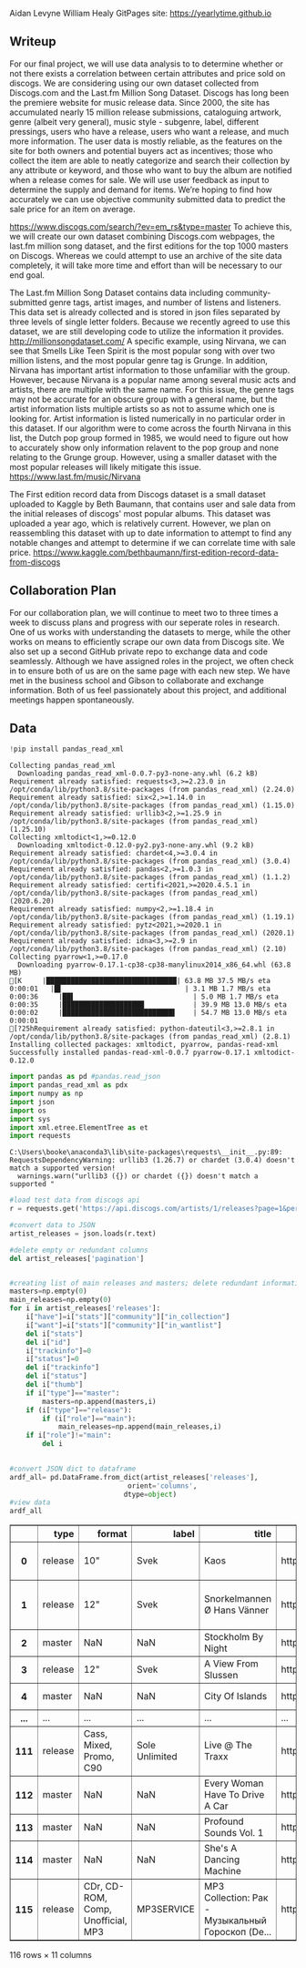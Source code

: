 Aidan Levyne
William Healy
GitPages site: https://yearlytime.github.io

## Writeup

For our final project, we will use data analysis to to determine whether or not there exists a correlation between certain attributes and price sold on discogs.
We are considering using our own dataset collected from Discogs.com and the Last.fm Million Song Dataset. Discogs has long been the premiere website for music release data. Since 2000, the site has accumulated nearly 15 million release submissions, cataloguing artwork, genre (albeit very general), music style - subgenre, label, different pressings, users who have a release, users who want a release, and much more information. The user data is mostly reliable, as the features on the site for both owners and potential buyers act as incentives; those who collect the item are able to neatly categorize and search their collection by any attribute or keyword, and those who want to buy the album are notified when a release comes for sale. We will use user feedback as input to determine the supply and demand for items. We’re hoping to find how accurately we can use objective community submitted data to predict the sale price for an item on average.

https://www.discogs.com/search/?ev=em_rs&type=master 
To achieve this, we will create our own dataset combining Discogs.com webpages, the last.fm million song dataset, and the first editions for the top 1000 masters on Discogs. Whereas we could attempt to use an archive of the site data completely, it will take more time and effort than will be necessary to our end goal. 

The Last.fm Million Song Dataset contains data including community-submitted genre tags, artist images, and number of listens and listeners. This data set is already collected and is stored in json files separated by three levels of single letter folders. Because we recently agreed to use this dataset, we are still developing code to utilize the information it provides.
http://millionsongdataset.com/ 
A specific example, using Nirvana, we can see that Smells Like Teen Spirit is the most popular song with over two million listens, and the most popular genre tag is Grunge. In addition, Nirvana has important artist information to those unfamiliar with the group. However, because Nirvana is a popular name among several music acts and artists, there are multiple with the same name. For this issue, the genre tags may not be accurate for an obscure group with a general name, but the artist information lists multiple artists so as not to assume which one is looking for. Artist information is listed numerically in no particular order in this dataset. If our algorithm were to come across the fourth Nirvana in this list, the Dutch pop group formed in 1985, we would need to figure out how to accurately show only information relavent to the pop group and none relating to the Grunge group. However, using a smaller dataset with the most popular releases will likely mitigate this issue.
https://www.last.fm/music/Nirvana

The First edition record data from Discogs dataset is a small dataset uploaded to Kaggle by Beth Baumann, that contains user and sale data from the initial releases of discogs' most popular albums. This dataset was uploaded a year ago, which is relatively current. However, we plan on reassembling this dataset with up to date information to attempt to find any notable changes and attempt to determine if we can correlate time with sale price.
https://www.kaggle.com/bethbaumann/first-edition-record-data-from-discogs


## Collaboration Plan

For our collaboration plan, we will continue to meet two to three times a week to discuss plans and progress with our seperate roles in research. One of us works with understanding the datasets to merge, while the other works on means to efficiently scrape our own data from Discogs site. We also set up a second GitHub private repo to exchange data and code seamlessly. Although we have assigned roles in the project, we often check in to ensure both of us are on the same page with each new step. We have met in the business school and Gibson to collaborate and exchange information. Both of us feel passionately about this project, and additional meetings happen spontaneously.

## Data


```python
!pip install pandas_read_xml
```

    Collecting pandas_read_xml
      Downloading pandas_read_xml-0.0.7-py3-none-any.whl (6.2 kB)
    Requirement already satisfied: requests<3,>=2.23.0 in /opt/conda/lib/python3.8/site-packages (from pandas_read_xml) (2.24.0)
    Requirement already satisfied: six<2,>=1.14.0 in /opt/conda/lib/python3.8/site-packages (from pandas_read_xml) (1.15.0)
    Requirement already satisfied: urllib3<2,>=1.25.9 in /opt/conda/lib/python3.8/site-packages (from pandas_read_xml) (1.25.10)
    Collecting xmltodict<1,>=0.12.0
      Downloading xmltodict-0.12.0-py2.py3-none-any.whl (9.2 kB)
    Requirement already satisfied: chardet<4,>=3.0.4 in /opt/conda/lib/python3.8/site-packages (from pandas_read_xml) (3.0.4)
    Requirement already satisfied: pandas<2,>=1.0.3 in /opt/conda/lib/python3.8/site-packages (from pandas_read_xml) (1.1.2)
    Requirement already satisfied: certifi<2021,>=2020.4.5.1 in /opt/conda/lib/python3.8/site-packages (from pandas_read_xml) (2020.6.20)
    Requirement already satisfied: numpy<2,>=1.18.4 in /opt/conda/lib/python3.8/site-packages (from pandas_read_xml) (1.19.1)
    Requirement already satisfied: pytz<2021,>=2020.1 in /opt/conda/lib/python3.8/site-packages (from pandas_read_xml) (2020.1)
    Requirement already satisfied: idna<3,>=2.9 in /opt/conda/lib/python3.8/site-packages (from pandas_read_xml) (2.10)
    Collecting pyarrow<1,>=0.17.0
      Downloading pyarrow-0.17.1-cp38-cp38-manylinux2014_x86_64.whl (63.8 MB)
    [K     |████████████████████████████████| 63.8 MB 37.5 MB/s eta 0:00:01   |█▌                              | 3.1 MB 1.7 MB/s eta 0:00:36     |██▌                             | 5.0 MB 1.7 MB/s eta 0:00:35     |████████████████████            | 39.9 MB 13.0 MB/s eta 0:00:02     |███████████████████████████▌    | 54.7 MB 13.0 MB/s eta 0:00:01
    [?25hRequirement already satisfied: python-dateutil<3,>=2.8.1 in /opt/conda/lib/python3.8/site-packages (from pandas_read_xml) (2.8.1)
    Installing collected packages: xmltodict, pyarrow, pandas-read-xml
    Successfully installed pandas-read-xml-0.0.7 pyarrow-0.17.1 xmltodict-0.12.0
    


```python
import pandas as pd #pandas.read_json
import pandas_read_xml as pdx
import numpy as np
import json
import os
import sys
import xml.etree.ElementTree as et 
import requests


```

    C:\Users\booke\anaconda3\lib\site-packages\requests\__init__.py:89: RequestsDependencyWarning: urllib3 (1.26.7) or chardet (3.0.4) doesn't match a supported version!
      warnings.warn("urllib3 ({}) or chardet ({}) doesn't match a supported "
    


```python
#load test data from discogs api
r = requests.get('https://api.discogs.com/artists/1/releases?page=1&per_page=250')

#convert data to JSON
artist_releases = json.loads(r.text)

#delete empty or redundant columns
del artist_releases['pagination']


#creating list of main releases and masters; delete redundant information ("id","status",);
masters=np.empty(0)
main_releases=np.empty(0)
for i in artist_releases['releases']:
    i["have"]=i["stats"]["community"]["in_collection"]
    i["want"]=i["stats"]["community"]["in_wantlist"]
    del i["stats"]
    del i["id"]
    i["trackinfo"]=0
    i["status"]=0
    del i["trackinfo"]
    del i["status"]
    del i["thumb"]
    if i["type"]=="master":
        masters=np.append(masters,i)
    if (i["type"]=="release"):
        if (i["role"]=="main"):
            main_releases=np.append(main_releases,i)
    if i["role"]!="main":
        del i
            

#convert JSON dict to dataframe
ardf_all= pd.DataFrame.from_dict(artist_releases['releases'],
                             orient='columns',
                            dtype=object)
#view data
ardf_all
```




<div>
<style scoped>
    .dataframe tbody tr th:only-of-type {
        vertical-align: middle;
    }

    .dataframe tbody tr th {
        vertical-align: top;
    }

    .dataframe thead th {
        text-align: right;
    }
</style>
<table border="1" class="dataframe">
  <thead>
    <tr style="text-align: right;">
      <th></th>
      <th>type</th>
      <th>format</th>
      <th>label</th>
      <th>title</th>
      <th>resource_url</th>
      <th>role</th>
      <th>artist</th>
      <th>year</th>
      <th>have</th>
      <th>want</th>
      <th>main_release</th>
    </tr>
  </thead>
  <tbody>
    <tr>
      <th>0</th>
      <td>release</td>
      <td>10"</td>
      <td>Svek</td>
      <td>Kaos</td>
      <td>https://api.discogs.com/releases/20209</td>
      <td>Main</td>
      <td>Stephan-G* &amp; The Persuader</td>
      <td>1997</td>
      <td>347</td>
      <td>1315</td>
      <td>NaN</td>
    </tr>
    <tr>
      <th>1</th>
      <td>release</td>
      <td>12"</td>
      <td>Svek</td>
      <td>Snorkelmannen Ø Hans Vänner</td>
      <td>https://api.discogs.com/releases/62584</td>
      <td>Main</td>
      <td>Mr. Barth* &amp; The Persuader</td>
      <td>1997</td>
      <td>616</td>
      <td>732</td>
      <td>NaN</td>
    </tr>
    <tr>
      <th>2</th>
      <td>master</td>
      <td>NaN</td>
      <td>NaN</td>
      <td>Stockholm By Night</td>
      <td>https://api.discogs.com/masters/321212</td>
      <td>Main</td>
      <td>The Persuader</td>
      <td>1997</td>
      <td>464</td>
      <td>671</td>
      <td>4664</td>
    </tr>
    <tr>
      <th>3</th>
      <td>release</td>
      <td>12"</td>
      <td>Svek</td>
      <td>A View From Slussen</td>
      <td>https://api.discogs.com/releases/400</td>
      <td>Main</td>
      <td>The Persuader</td>
      <td>1998</td>
      <td>520</td>
      <td>1132</td>
      <td>NaN</td>
    </tr>
    <tr>
      <th>4</th>
      <td>master</td>
      <td>NaN</td>
      <td>NaN</td>
      <td>City Of Islands</td>
      <td>https://api.discogs.com/masters/4242</td>
      <td>Main</td>
      <td>The Persuader</td>
      <td>1998</td>
      <td>495</td>
      <td>993</td>
      <td>79</td>
    </tr>
    <tr>
      <th>...</th>
      <td>...</td>
      <td>...</td>
      <td>...</td>
      <td>...</td>
      <td>...</td>
      <td>...</td>
      <td>...</td>
      <td>...</td>
      <td>...</td>
      <td>...</td>
      <td>...</td>
    </tr>
    <tr>
      <th>111</th>
      <td>release</td>
      <td>Cass, Mixed, Promo, C90</td>
      <td>Sole Unlimited</td>
      <td>Live @ The Traxx</td>
      <td>https://api.discogs.com/releases/12526186</td>
      <td>TrackAppearance</td>
      <td>Ian Pooley</td>
      <td>NaN</td>
      <td>4</td>
      <td>13</td>
      <td>NaN</td>
    </tr>
    <tr>
      <th>112</th>
      <td>master</td>
      <td>NaN</td>
      <td>NaN</td>
      <td>Every Woman Have To Drive A Car</td>
      <td>https://api.discogs.com/masters/1744570</td>
      <td>UnofficialRelease</td>
      <td>DJ Anton Kubikoff*</td>
      <td>1999</td>
      <td>12</td>
      <td>7</td>
      <td>1878188</td>
    </tr>
    <tr>
      <th>113</th>
      <td>master</td>
      <td>NaN</td>
      <td>NaN</td>
      <td>Profound Sounds Vol. 1</td>
      <td>https://api.discogs.com/masters/66526</td>
      <td>UnofficialRelease</td>
      <td>Josh Wink</td>
      <td>1999</td>
      <td>10</td>
      <td>15</td>
      <td>5780201</td>
    </tr>
    <tr>
      <th>114</th>
      <td>master</td>
      <td>NaN</td>
      <td>NaN</td>
      <td>She's A Dancing Machine</td>
      <td>https://api.discogs.com/masters/599477</td>
      <td>UnofficialRelease</td>
      <td>Magda</td>
      <td>2006</td>
      <td>1</td>
      <td>5</td>
      <td>15023744</td>
    </tr>
    <tr>
      <th>115</th>
      <td>release</td>
      <td>CDr, CD-ROM, Comp, Unofficial, MP3</td>
      <td>MP3SERVICE</td>
      <td>MP3 Collection: Рак - Музыкальный Гороскоп (De...</td>
      <td>https://api.discogs.com/releases/9369505</td>
      <td>UnofficialRelease</td>
      <td>Various</td>
      <td>NaN</td>
      <td>1</td>
      <td>3</td>
      <td>NaN</td>
    </tr>
  </tbody>
</table>
<p>116 rows × 11 columns</p>
</div>




```python

```

